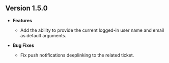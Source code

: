 
## Version 1.5.0
- **Features**
  - Add the ability to provide the current logged-in user name and email as default arguments.

- **Bug Fixes**
  - Fix push notifications deeplinking to the related ticket.